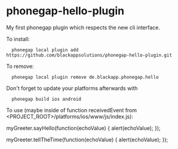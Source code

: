 phonegap-hello-plugin
=====================

My first phonegap plugin which respects the new cli interface.

To install:

      phonegap local plugin add https://github.com/blackappsolutions/phonegap-hello-plugin.git


To remove:

      phonegap local plugin remove de.blackapp.phonegap.hello


Don't forget to update your platforms afterwards with

      phonegap build ios android


To use (maybe inside of function receivedEvent from <PROJECT_ROOT>/platforms/ios/www/js/index.js):

   myGreeter.sayHello(function(echoValue) {
      alert(echoValue);
   });

   myGreeter.tellTheTime(function(echoValue) {
      alert(echoValue);
   });
